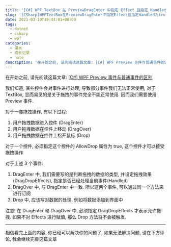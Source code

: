 ```yaml
---
title: '[C#] WPF TextBox 在 PreviewDragEnter 中指定 Effect 且指定 Handled 为 true, 仍然无法正常实现拖拽操作.'
slug: '[CSharp]WPFTextBox在PreviewDragEnter中指定Effect且指定Handled为true,仍然无法正常实现拖拽操作.'
date: 2021-03-19T19:44:01+08:00
tags:
  - dotnet
  - csharp
  - wpf
categories:
  - 灌水
  - 成长记录
  - note
description: '在开始之前, 请先阅读这篇文章: [C#] WPF Preview 事件与普通事件的区别我们知道, 某些控件会对事件进行处理, 导致部分事件我们无法正常使用, 对于 TextBox, 显而易见的是关于拖拽的事件完全不能正常使用. 因而我们需要使用 Preview 事件.对于一套拖拽操作, 有以下过程:用户拖拽数据进入控件 (DragEnter)用户拖拽数据在控件上移动 (DragOver)用户拖拽数据在控件上松开鼠标 (Drop)对于一个控件, 必须指定这个控件的 AllowDrop 属性为'
---
```


在开始之前, 请先阅读这篇文章: [\[C#\] WPF Preview 事件与普通事件的区别](https://blog.csdn.net/m0_46555380/article/details/115014131)


我们知道, 某些控件会对事件进行处理, 导致部分事件我们无法正常使用, 对于 TextBox, 显而易见的是关于拖拽的事件完全不能正常使用. 因而我们需要使用 Preview 事件.


对于一套拖拽操作, 有以下过程:

1. 用户拖拽数据进入控件 (DragEnter)
2. 用户拖拽数据在控件上移动 (DragOver)
3. 用户拖拽数据在控件上松开鼠标 (Drop)


对于一个控件, 必须指定这个控件的 AllowDrop 属性为 true, 这个控件才可以接受拖拽操作


对于上述 3 个事件:

1. DragEnter 中, 我们需要写的是判断拖拽的数据的类型, 并设定拖拽效果(DragDropEffects), 指定是否已经处理当前事件(Handled)
2. DragOver 中, 与 DragEnter 中一致. 所以这两个事件, 可以通过同一个方法来进行订阅
3. Drop 中, 应该写对数据的处理, 例如将数据添加到界面中


注意! 在 DragEnter 和 DragOver 中, 必须指定 DragDropEffects 才表示允许拖拽. 如果不对 Effects 进行赋值, 那么 Drop 方法将不会被触发.


****

相信看完上面的内容, 你已经可以解决你的问题了, 如果无法解决问题, 请在下方评论, 我会继续完善这篇文章
